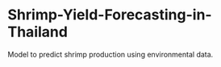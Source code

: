 # Shrimp-Yield-Forecasting-in-Thailand
Model to predict shrimp production using environmental data.
